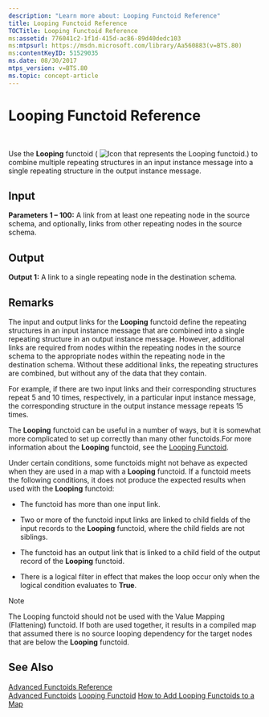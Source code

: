 ```yaml
---
description: "Learn more about: Looping Functoid Reference"
title: Looping Functoid Reference
TOCTitle: Looping Functoid Reference
ms:assetid: 776041c2-1f1d-415d-ac86-89d40dedc103
ms:mtpsurl: https://msdn.microsoft.com/library/Aa560883(v=BTS.80)
ms:contentKeyID: 51529035
ms.date: 08/30/2017
mtps_version: v=BTS.80
ms.topic: concept-article
---
```


# Looping Functoid Reference

 

Use the **Looping** functoid ( ![Icon that represents the Looping functoid.](images/Aa560018.1f70c94a-151c-4b07-9165-88873a0c33ff(BTS.80).jpeg)) to combine multiple repeating structures in an input instance message into a single repeating structure in the output instance message.

## Input

**Parameters 1 – 100:** A link from at least one repeating node in the source schema, and optionally, links from other repeating nodes in the source schema.

## Output

**Output 1:** A link to a single repeating node in the destination schema.

## Remarks

The input and output links for the **Looping** functoid define the repeating structures in an input instance message that are combined into a single repeating structure in an output instance message. However, additional links are required from nodes within the repeating nodes in the source schema to the appropriate nodes within the repeating node in the destination schema. Without these additional links, the repeating structures are combined, but without any of the data that they contain.

For example, if there are two input links and their corresponding structures repeat 5 and 10 times, respectively, in a particular input instance message, the corresponding structure in the output instance message repeats 15 times.

The **Looping** functoid can be useful in a number of ways, but it is somewhat more complicated to set up correctly than many other functoids.For more information about the **Looping** functoid, see the [Looping Functoid](https://msdn.microsoft.com/library/aa559012\(v=bts.80\)).

Under certain conditions, some functoids might not behave as expected when they are used in a map with a **Looping** functoid. If a functoid meets the following conditions, it does not produce the expected results when used with the **Looping** functoid:

  - The functoid has more than one input link.

  - Two or more of the functoid input links are linked to child fields of the input records to the **Looping** functoid, where the child fields are not siblings.

  - The functoid has an output link that is linked to a child field of the output record of the **Looping** functoid.

  - There is a logical filter in effect that makes the loop occur only when the logical condition evaluates to **True**.


> [!NOTE]
> <P>The Looping functoid should not be used with the Value Mapping (Flattening) functoid. If both are used together, it results in a compiled map that assumed there is no source looping dependency for the target nodes that are below the <STRONG>Looping</STRONG> functoid.</P>



## See Also

[Advanced Functoids Reference](advanced-functoids-reference.md)  
[Advanced Functoids](https://msdn.microsoft.com/library/aa561121\(v=bts.80\))  
[Looping Functoid](https://msdn.microsoft.com/library/aa559012\(v=bts.80\))  
[How to Add Looping Functoids to a Map](https://msdn.microsoft.com/library/aa578162\(v=bts.80\))

